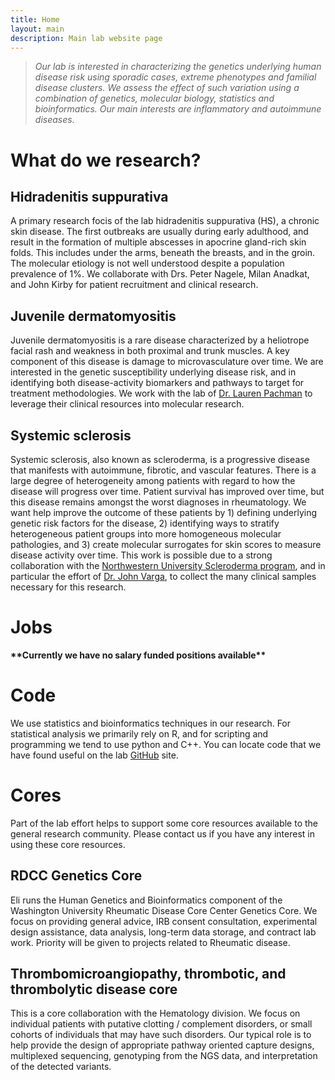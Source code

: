 ```yaml
---
title: Home
layout: main
description: Main lab website page
---
```


<div id="maintext">
<blockquote>
<p><em>
Our lab is interested in characterizing the genetics underlying human disease risk using sporadic cases, extreme phenotypes and familial disease clusters. We assess the effect of such variation using a combination of genetics, molecular biology, statistics and bioinformatics. Our main interests are inflammatory and autoimmune diseases. 
</em></p>
</blockquote>

<h1>What do we research?</h1>

<h2>Hidradenitis suppurativa</h2>
A primary research focis of the lab hidradenitis suppurativa (HS), a chronic skin disease. The first outbreaks are usually during early adulthood, and result in the formation of multiple abscesses in apocrine gland-rich skin folds. This includes under the arms, beneath the breasts, and in the groin. The molecular etiology is not well understood despite a population prevalence of 1%. We collaborate with  Drs. Peter Nagele, Milan Anadkat, and John Kirby for patient recruitment and clinical research.

<h2>Juvenile dermatomyositis</h2>
Juvenile dermatomyositis is a rare disease characterized by a heliotrope facial rash and weakness in both proximal and trunk muscles. A key component of this disease is damage to microvasculature over time. We are interested in the genetic susceptibility underlying disease risk, and in identifying both disease-activity biomarkers and pathways to target for treatment methodologies. We work with the lab of <a href="https://www.luriechildrens.org/en-us/care-services/find-a-doctor/Pages/Pachman_Lauren_1858.aspx">Dr. Lauren Pachman</a> to leverage their clinical resources into molecular research.

<h2>Systemic sclerosis</h2>
Systemic sclerosis, also known as scleroderma, is a progressive disease that manifests with autoimmune, fibrotic, and vascular features. There is a large degree of heterogeneity among patients with regard to how the disease will progress over time. Patient survival has improved over time, but this disease remains amongst the worst diagnoses in rheumatology. We want help improve the outcome of these patients by 1) defining underlying genetic risk factors for the disease, 2) identifying ways to stratify heterogeneous patient groups into more homogeneous molecular pathologies, and 3) create molecular surrogates for skin scores to measure disease activity over time. This work is possible due to a strong collaboration with the <a href="http://scleroderma.northwestern.edu/">Northwestern University Scleroderma program</a>, and in particular the effort of <a href="http://scleroderma.northwestern.edu/members/profile.html?xid=16719">Dr. John Varga</a>, to collect the many clinical samples necessary for this research.

<h1>Jobs</h1>
<strong>**Currently we have no salary funded positions available**</strong>

<h1>Code</h1>
We use statistics and bioinformatics techniques in our research. For statistical analysis we primarily rely on R, and for scripting and programming we tend to use python and C++. You can locate code that we have found useful on the lab <a href="http://github.com/robersonlab">GitHub</a> site.

<h1>Cores</h1>
Part of the lab effort helps to support some core resources available to the general research community. Please contact us if you have any interest in using these core resources.

<h2>RDCC Genetics Core</h2>
Eli runs the Human Genetics and Bioinformatics component of the Washington University Rheumatic Disease Core Center Genetics Core. We focus on providing general advice, IRB consent consultation, experimental design assistance, data analysis, long-term data storage, and contract lab work. Priority will be given to projects related to Rheumatic disease.

<h2>Thrombomicroangiopathy, thrombotic, and thrombolytic disease core</h2>
This is a core collaboration with the Hematology division. We focus on individual patients with putative clotting / complement disorders, or small cohorts of individuals that may have such disorders. Our typical role is to help provide the design of appropriate pathway oriented capture designs, multiplexed sequencing, genotyping from the NGS data, and interpretation of the detected variants.
